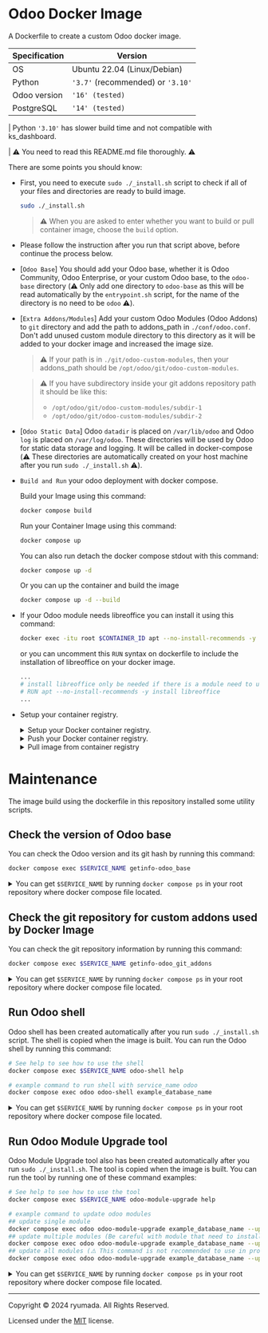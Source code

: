 # Odoo Docker Image
A Dockerfile to create a custom Odoo docker image.

| Specification | Version |
|----|----|
|OS|Ubuntu 22.04 (Linux/Debian)|
|Python|`'3.7'` (recommended) or `'3.10'`|
|Odoo version|`'16' (tested)`|
|PostgreSQL|`'14' (tested)`|

| Python `'3.10'` has slower build time and not compatible with ks_dashboard.

| ⚠️ You need to read this README.md file thoroughly. ⚠️

There are some points you should know:

- First, you need to execute `sudo ./_install.sh` script to check if all of your files and directories are ready to build image.
  ```bash
  sudo ./_install.sh
  ```

  > ⚠️ When you are asked to enter whether you want to build or pull container image, choose the `build` option.

- Please follow the instruction after you run that script above, before continue the process below.

- [`Odoo Base`] You should add your Odoo base, whether it is Odoo Community, Odoo Enterprise, or your custom Odoo base, to the `odoo-base` directory (⚠️ Only add one directory to `odoo-base` as this will be read automatically by the `entrypoint.sh` script, for the name of the directory is no need to be `odoo` ⚠️).

- [`Extra Addons/Modules`] Add your custom Odoo Modules (Odoo Addons) to `git` directory and add the path to addons_path in `./conf/odoo.conf`. Don't add unused custom module directory to this directory as it will be added to your docker image and increased the image size.

  > ⚠️ If your path is in `./git/odoo-custom-modules`, then your addons_path should be `/opt/odoo/git/odoo-custom-modules`.

  > ⚠️ If you have subdirectory inside your git addons repository path it should be like this:
  > - `/opt/odoo/git/odoo-custom-modules/subdir-1`
  > - `/opt/odoo/git/odoo-custom-modules/subdir-2`

- [`Odoo Static Data`] Odoo `datadir` is placed on `/var/lib/odoo` and Odoo `log` is placed on `/var/log/odoo`. These directories will be used by Odoo for static data storage and logging. It will be called in docker-compose (⚠️ These directories are automatically created on your host machine after you run `sudo ./_install.sh` ⚠️).

- `Build and Run` your odoo deployment with docker compose.

  Build your Image using this command:

  ```bash
  docker compose build
  ```

  Run your Container Image using this command:

  ```bash
  docker compose up
  ```

  You can also run detach the docker compose stdout with this command:

  ```bash
  docker compose up -d
  ```

  Or you can up the container and build the image

  ```bash
  docker compose up -d --build
  ```

- If your Odoo module needs libreoffice you can install it using this command:

  ```bash
  docker exec -itu root $CONTAINER_ID apt --no-install-recommends -y install libreoffice
  ```

  or you can uncomment this `RUN` syntax on dockerfile to include the installation of libreoffice on your docker image.

  ```dockerfile
  ...
  # install libreoffice only be needed if there is a module need to use libreoffice featrue
  # RUN apt --no-install-recommends -y install libreoffice
  ...
  ```

- Setup your container registry.
  <details>
  <summary>Setup your Docker container registry.</summary>
    
    > ⚠️ To use Github and Gitlab Container Registry, you need to generate a personal access token (PAT) and use it as a password.
    
    1. Login to Github Container Registry (ghcr.io) using your Github account.

        ```bash
        # if using Github (ghcr.io)
        ## using parameter
        docker login ghcr.io -u your_github_username -p enter_your_personal_access_token
        ## or just login then enter your username and password
        docker login ghcr.io

        # if using Gitlab (registry.gitlab.com)
        ## using parameter
        docker login registry.gitlab.com -u your_gitlab_username -p enter_your_personal_access_token
        ## or just login and then enter your username and password
        docker login registry.gitlab.com

        # if using Docker Hub
        docker login
        ```

  </details>
  <details>
    <summary>Push your Docker container registry.</summary>

    1. Tag your image with the Github Container Registry (ghcr.io) repository. First, you need to edit `docker-compose.yml` file to add the image name and tag.

        ```yaml
        ...
        # push the image to Container registry (enter and choose one)
        ## Use the image from the GitHub Container Registry
        # image: ghcr.io/enter_username/enter_project_name:enter_version
        ## Use the image from the Docker Hub
        # image: enter_username/enter_project_name:enter_version
        ## Use the image from the Gitlab Container Registry
        # image: registry.gitlab.com/enter_username/enter_project_name:enter_version  
        ...
        ```

        > ⚠️ For Github Container Registry (ghcr.io). You need to add labels to the build section on your `docker-compose.yml` file.
        > ```yaml
        > ...
        > # Add labels to connect to github repository (enter github)
        > # labels:
        >   # - org.opencontainers.image.source=https://github.com/enter_username/enter_repository
        > ...
        > ```

    2. Build and push your image to the container registry.

        ```bash
        docker compose up --build -d
        docker compose push
        ```

  </details>

  <details>
    <summary>Pull image from container registry</summary>

    > ⚠️ Before you pull the image from the container registry, make sure the image name is set on your docker compose file.
    
    > ⚠️ You also need to run the `sudo ./_install.sh`. When the script asks you to enter whether you want to build or pull container image, choose the `pull` option.

    1. Make sure the image name is set on your docker compose file.

        ```yaml
        ...
        # push the image to Container registry (enter and choose one)
        ## Use the image from the GitHub Container Registry
        # image: ghcr.io/enter_username/enter_project_name:enter_version
        ## Use the image from the Docker Hub
        # image: enter_username/enter_project_name:enter_version
        ## Use the image from the Gitlab Container Registry
        # image: registry.gitlab.com/enter_username/enter_project_name:enter_version  
        ...
        ```

    2. Pull the image from the container registry.

        ```bash
        docker compose up -d --pull
        ```

  </details>

# Maintenance
The image build using the dockerfile in this repository installed some utility scripts.

## Check the version of Odoo base
You can check the Odoo version and its git hash by running this command:

```bash
docker compose exec $SERVICE_NAME getinfo-odoo_base
```

<details>
  <summary>You can get <code>$SERVICE_NAME</code> by running <code>docker compose ps</code> in your root repository where docker compose file located. </summary>

  This is the output of the command:

  ```bash
  NAME                 IMAGE                COMMAND                  SERVICE   CREATED         STATUS         PORTS
  docker-odoo-odoo-1   docker-odoo:latest   "/opt/odoo/entrypoin…"   odoo      2 minutes ago   Up 2 minutes   
  ```

  As you can see in the `SERVICE` column, the service name is `odoo`.
</details>

## Check the git repository for custom addons used by Docker Image
You can check the git repository information by running this command:

```bash
docker compose exec $SERVICE_NAME getinfo-odoo_git_addons
```

<details>
  <summary>You can get <code>$SERVICE_NAME</code> by running <code>docker compose ps</code> in your root repository where docker compose file located. </summary>

  This is the output of the command:

  ```bash
  NAME                 IMAGE                COMMAND                  SERVICE   CREATED         STATUS         PORTS
  docker-odoo-odoo-1   docker-odoo:latest   "/opt/odoo/entrypoin…"   odoo      2 minutes ago   Up 2 minutes   
  ```

  As you can see in the `SERVICE` column, the service name is `odoo`.
</details>

## Run Odoo shell
Odoo shell has been created automatically after you run `sudo ./_install.sh` script. The shell is copied when the image is built. You can run the Odoo shell by running this command:

```bash
# See help to see how to use the shell
docker compose exec $SERVICE_NAME odoo-shell help

# example command to run shell with service_name odoo
docker compose exec odoo odoo-shell example_database_name
```

<details>
  <summary>You can get <code>$SERVICE_NAME</code> by running <code>docker compose ps</code> in your root repository where docker compose file located. </summary>

  This is the output of the command:

  ```bash
  NAME                 IMAGE                COMMAND                  SERVICE   CREATED         STATUS         PORTS
  docker-odoo-odoo-1   docker-odoo:latest   "/opt/odoo/entrypoin…"   odoo      2 minutes ago   Up 2 minutes   
  ```

  As you can see in the `SERVICE` column, the service name is `odoo`.
</details>

## Run Odoo Module Upgrade tool
Odoo Module Upgrade tool also has been created automatically after you run `sudo ./_install.sh`. The tool is copied when the image is built. You can run the tool by running one of these command examples:

```bash
# See help to see how to use the tool
docker compose exec $SERVICE_NAME odoo-module-upgrade help

# example command to update odoo modules
## update single module
docker compose exec odoo odoo-module-upgrade example_database_name --update=module_name
## update multiple modules (Be careful with module that need to install in order)
docker compose exec odoo odoo-module-upgrade example_database_name --update=module_name1,module_name2
## update all modules (⚠️ This command is not recommended to use in production ⚠️)
docker compose exec odoo odoo-module-upgrade example_database_name --update=all
```

<details>
  <summary>You can get <code>$SERVICE_NAME</code> by running <code>docker compose ps</code> in your root repository where docker compose file located. </summary>

  This is the output of the command:

  ```bash
  NAME                 IMAGE                COMMAND                  SERVICE   CREATED         STATUS         PORTS
  docker-odoo-odoo-1   docker-odoo:latest   "/opt/odoo/entrypoin…"   odoo      2 minutes ago   Up 2 minutes   
  ```

  As you can see in the `SERVICE` column, the service name is `odoo`.
</details>

---

Copyright © 2024 ryumada. All Rights Reserved.

Licensed under the [MIT](LICENSE) license.
